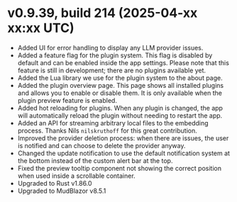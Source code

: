 # v0.9.39, build 214 (2025-04-xx xx:xx UTC)
- Added UI for error handling to display any LLM provider issues.
- Added a feature flag for the plugin system. This flag is disabled by default and can be enabled inside the app settings. Please note that this feature is still in development; there are no plugins available yet.
- Added the Lua library we use for the plugin system to the about page.
- Added the plugin overview page. This page shows all installed plugins and allows you to enable or disable them. It is only available when the plugin preview feature is enabled.
- Added hot reloading for plugins. When any plugin is changed, the app will automatically reload the plugin without needing to restart the app.
- Added an API for streaming arbitrary local files to the embedding process. Thanks Nils `nilskruthoff` for this great contribution.
- Improved the provider deletion process: when there are issues, the user is notified and can choose to delete the provider anyway.
- Changed the update notification to use the default notification system at the bottom instead of the custom alert bar at the top.
- Fixed the preview tooltip component not showing the correct position when used inside a scrollable container.
- Upgraded to Rust v1.86.0
- Upgraded to MudBlazor v8.5.1